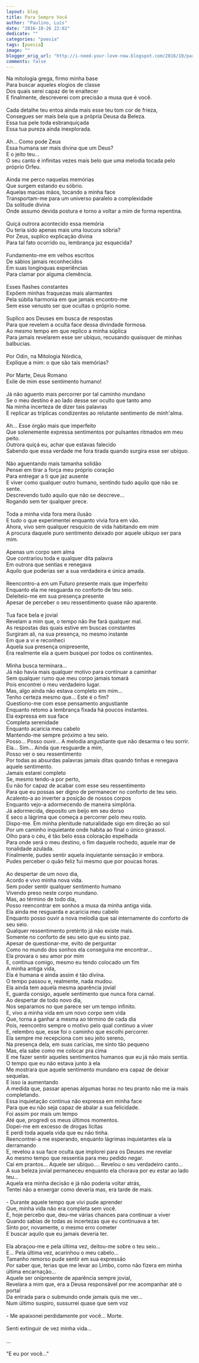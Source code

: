 ```yaml
---
layout: blog
title: Para Sempre Você
author: "Paulino, Luís"
date: "2016-10-26 22:02"
dedicate: ""
categories: "poesia"
tags: [poesia]
image: ""
blogger_orig_url: "http://i-need-your-love-now.blogspot.com/2016/10/para-sempre-voce.html"
comments: false
---
```


Na mitologia grega, firmo minha base\
Para buscar aqueles elogios de classe\
Dos quais serei capaz de te enaltecer\
E finalmente, descreverei com precisão a musa que é você.\
\
Cada detalhe teu entoa ainda mais esse teu tom cor de frieza,\
Consegues ser mais bela que a própria Deusa da Beleza.\
Essa tua pele toda esbranquiçada\
Essa tua pureza ainda inexplorada.\
\
Ah... Como pode Zeus\
Essa humana ser mais divina que um Deus?\
E o jeito teu...\
O seu canto é infinitas vezes mais belo que uma melodia tocada pelo próprio Orfeu.\
\
Ainda me perco naquelas memórias\
Que surgem estando eu sóbrio.\
Aquelas macias mãos, tocando a minha face\
Transportam-me para um universo paralelo a complexidade\
Da solitude divina\
Onde assumo devida postura e torno a voltar a mim de forma repentina.\
\
Quiçá outrora acontecido essa memória\
Ou teria sido apenas mais uma loucura sóbria?\
Por Zeus, suplico explicação divina\
Para tal fato ocorrido ou, lembrança jaz esquecida?\
\
Fundamento-me em velhos escritos\
De sábios jamais reconhecidos\
Em suas longínquas experiências\
Para clamar por alguma clemência.\
\
Esses flashes constantes\
Expõem minhas fraquezas mais alarmantes\
Pela súbita harmonia em que jamais encontro-me\
Sem esse venusto ser que ocultas o próprio nome.\
\
Suplico aos Deuses em busca de respostas\
Para que revelem a oculta face dessa divindade formosa.\
Ao mesmo tempo em que replico a minha súplica\
Para jamais revelarem esse ser ubíquo, recusando quaisquer de minhas balbucias.\
\
Por Odin, na Mitologia Nórdica,\
Explique a mim: o que são tais memórias?\
\
Por Marte, Deus Romano\
Exile de mim esse sentimento humano!\
\
Já não aguento mais percorrer por tal caminho mundano\
Se o meu destino é ao lado desse ser oculto que tanto amo\
Na minha incerteza de dizer tais palavras\
E replicar as triplicas condizentes ao relutante sentimento de minh'alma.\
\
Ah... Esse órgão mais que imperfeito\
Que solenemente expressa sentimentos por pulsantes ritmados em meu peito.\
Outrora quiçá eu, achar que estavas falecido\
Sabendo que essa verdade me fora tirada quando surgira esse ser ubíquo.\
\
Não aguentando mais tamanha solidão\
Pensei em tirar a força meu próprio coração\
Para entregar a ti que jaz ausente\
E viver como qualquer outro humano, sentindo tudo aquilo que não se sente.\
Descrevendo tudo aquilo que não se descreve...\
Rogando sem ter qualquer prece.\
\
Toda a minha vida fora mera ilusão\
E tudo o que experimentei enquanto vivia fora em vão.\
Ahora, vivo sem qualquer resquício de vida habitando em mim\
A procura daquele puro sentimento deixado por aquele ubíquo ser para mim.\
\
Apenas um corpo sem alma\
Que contrariou toda e qualquer dita palavra\
Em outrora que sentias e renegava\
Aquilo que poderias ser a sua verdadeira e única amada.\
\
Reencontro-a em um Futuro presente mais que imperfeito\
Enquanto ela me resguarda no conforto de teu seio.\
Deleiteio-me em sua presença presente\
Apesar de perceber o seu ressentimento quase não aparente.\
\
Tua face bela e jovial\
Revelam a mim que, o tempo não lhe fará qualquer mal.\
As respostas das quais estive em buscas constantes\
Surgiram ali, na sua presença, no mesmo instante\
Em que a vi e reconheci\
Aquela sua presença onipresente,\
Era realmente ela a quem busquei por todos os continentes.\
\
Minha busca terminara...\
Já não havia mais qualquer motivo para continuar a caminhar\
Sem qualquer rumo que meu corpo jamais tomará\
Pois encontrei o meu verdadeiro lugar.\
Mas, algo ainda não estava completo em mim...\
Tenho certeza mesmo que... Este é o fim?\
Questiono-me com esse pensamento angustiante\
Enquanto retomo a lembrança fixada há poucos instantes.\
Ela expressa em sua face\
Completa serenidade\
Enquanto acaricia meu cabelo\
Mantendo-me sempre próximo a teu seio.\
Posso... Posso ouvir... A melodia angustiante que não desarma o teu sorrir.\
Ela... Sim... Ainda que resguarde a mim,\
Posso ver o seu ressentimento\
Por todas as absurdas palavras jamais ditas quando tinhas e renegava aquele sentimento.\
Jamais estarei completo\
Se, mesmo tendo-a por perto,\
Eu não for capaz de acabar com esse seu ressentimento\
Para que eu possas ser digno de permanecer no conforto de teu seio.\
Acalento-a ao inverter a posição de nossos corpos\
Enquanto vejo-a adormecendo de maneira simplória.\
Já adormecida, deposito um beijo em seu dorso\
E seco a lágrima que começa a percorrer pelo meu rosto.\
Dispo-me. Em minha plenitude naturalidade sigo em direção ao sol\
Por um caminho inquietante onde habita ao final o único girassol.\
Olho para o céu, é tão belo essa coloração espelhada\
Para onde será o meu destino, o fim daquele rochedo, aquele mar de tonalidade azulada.\
Finalmente, pudes sentir aquela inquietante sensação ir embora.\
Pudes perceber o quão feliz fui mesmo que por poucas horas.\
\
Ao despertar de um novo dia,\
Acordo e vivo minha nova vida.\
Sem poder sentir qualquer sentimento humano\
Vivendo preso neste corpo mundano.\
Mas, ao término de todo dia,\
Posso reencontrar em sonhos a musa da minha antiga vida.\
Ela ainda me resguarda e acaricia meu cabelo\
Enquanto posso ouvir a nova melodia que sai internamente do conforto de seu seio.\
Qualquer ressentimento pretérito já não existe mais.\
Somente no conforto de seu seio que eu sinto paz.\
Apesar de questionar-me, evito de perguntar\
Como no mundo dos sonhos ela conseguira me encontrar...\
Ela provara o seu amor por mim\
E, continua comigo, mesmo eu tendo colocado um fim\
A minha antiga vida,\
Ela é humana e ainda assim é tão divina.\
O tempo passou e, realmente, nada mudou.\
Ela ainda tem aquela mesma aparência jovial\
E, guarda consigo, aquele sentimento que nunca fora carnal.\
Ao despertar de todo novo dia,\
Nos separamos no que parece ser um tempo infinito.\
E, vivo a minha vida em um novo corpo sem vida\
Que, torna a ganhar a mesma ao término de cada dia\
Pois, reencontro sempre o motivo pelo qual continuo a viver\
E, relembro que, esse foi o caminho que escolhi percorrer.\
Ela sempre me recepciona com seu jeito sereno,\
Na presença dela, em suas carícias, me sinto tão pequeno\
Mas, ela sabe como me colocar pra cima\
E me fazer sentir aqueles sentimentos humanos que eu já não mais sentia.\
O tempo que eu não estava junto à ela\
Me mostrara que aquele sentimento mundano era capaz de deixar sequelas.\
E isso ía aumentando\
A medida que, passar apenas algumas horas no teu pranto não me ía mais completando.\
Essa inquietação continua não expressa em minha face\
Para que eu não seja capaz de abalar a sua felicidade.\
Foi assim por mais um tempo\
Até que, progredi os meus últimos momentos.\
Dopei-me em excesso de drogas lícitas\
E perdi toda aquela vida que eu não tinha.\
Reencontrei-a me esperando, enquanto lágrimas inquietantes ela ía derramando\
E, revelou a sua face oculta que implorei para os Deuses me revelar\
Ao mesmo tempo que ressentia para meu pedido negar.\
Caí em prantos... Aquele ser ubíquo.... Revelou o seu verdadeiro canto...\
A sua beleza jovial permaneceu enquanto ela chorava por eu estar ao lado teu...\
Aquela era minha decisão e já não poderia voltar atrás,\
Tentei não a enxergar como deveria mas, era tarde de mais.\
\
\- Durante aquele tempo que vivi pude aprender\
Que, minha vida não era completa sem você.\
E, hoje percebo que, deu-me várias chances para continuar a viver\
Quando sabias de todas as incertezas que eu continuava a ter.\
Sinto por, novamente, o mesmo erro cometer\
E buscar aquilo que eu jamais deveria ter.\
\
Ela abraçou-me e pela última vez, deitou-me sobre o teu seio...\
E... Pela última vez, acarinhou o meu cabelo...\
Tamanho remorso pude sentir em sua expressão\
Por saber que, terias que me levar ao Limbo, como não fizera em minha última encarnação...\
Aquele ser onipresente de aparência sempre jovial,\
Revelara a mim que, era a Deusa responsável por me acompanhar até o portal\
Da entrada para o submundo onde jamais quis me ver...\
Num último suspiro, sussurrei quase que sem voz\
\
\- Me apaixonei perdidamente por você... Morte.\
\
Senti extinguir de vez minha vida...\
\
...\
\
"E eu por você..."
